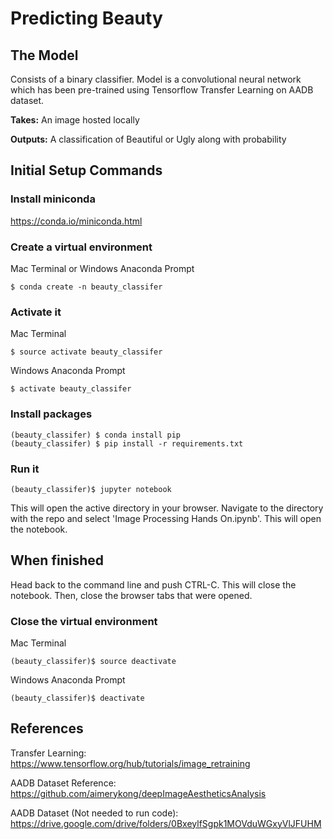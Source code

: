 # Predicting Beauty

## The Model

Consists of a binary classifier. Model is a convolutional neural network which has been pre-trained using Tensorflow Transfer Learning on AADB dataset.

__Takes:__ An image hosted locally

__Outputs:__ A classification of Beautiful or Ugly along with probability

## Initial Setup Commands

### Install miniconda
https://conda.io/miniconda.html

### Create a virtual environment
Mac Terminal or Windows Anaconda Prompt
```
$ conda create -n beauty_classifer
```

### Activate it
Mac Terminal
```
$ source activate beauty_classifer
```

Windows Anaconda Prompt
```
$ activate beauty_classifer
```

### Install packages
```
(beauty_classifer) $ conda install pip
(beauty_classifer) $ pip install -r requirements.txt
```


### Run it
```
(beauty_classifer)$ jupyter notebook
```
This will open the active directory in your browser. Navigate to the directory with the repo and select 'Image Processing Hands On.ipynb'. This will open the notebook.

## When finished

Head back to the command line and push CTRL-C. This will close the notebook. Then, close the browser tabs that were opened.

### Close the virtual environment
Mac Terminal
```
(beauty_classifer)$ source deactivate
```

Windows Anaconda Prompt
```
(beauty_classifer)$ deactivate
```

## References

Transfer Learning: https://www.tensorflow.org/hub/tutorials/image_retraining

AADB Dataset Reference: https://github.com/aimerykong/deepImageAestheticsAnalysis

AADB Dataset (Not needed to run code): https://drive.google.com/drive/folders/0BxeylfSgpk1MOVduWGxyVlJFUHM
